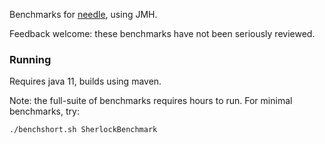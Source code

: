 Benchmarks for [needle](https://github.com/hyperpape/needle), using JMH. 

Feedback welcome: these benchmarks have not been seriously reviewed. 

### Running

Requires java 11, builds using maven. 

Note: the full-suite of benchmarks requires hours to run. For
minimal benchmarks, try:

```shell
./benchshort.sh SherlockBenchmark
```